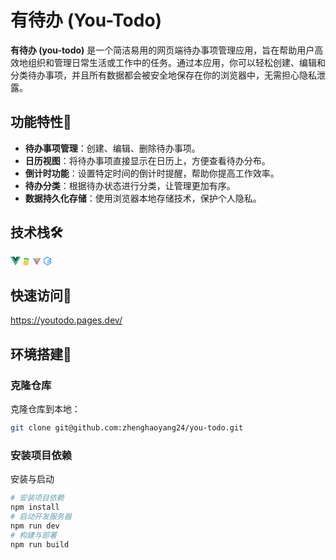 # 有待办 (You-Todo)

**有待办 (you-todo)** 是一个简洁易用的网页端待办事项管理应用，旨在帮助用户高效地组织和管理日常生活或工作中的任务。通过本应用，你可以轻松创建、编辑和分类待办事项，并且所有数据都会被安全地保存在你的浏览器中，无需担心隐私泄露。

## 功能特性🎯

- **待办事项管理**：创建、编辑、删除待办事项。
- **日历视图**：将待办事项直接显示在日历上，方便查看待办分布。
- **倒计时功能**：设置特定时间的倒计时提醒，帮助你提高工作效率。
- **待办分类**：根据待办状态进行分类，让管理更加有序。
- **数据持久化存储**：使用浏览器本地存储技术，保护个人隐私。

## 技术栈🛠️
<svg xmlns="http://www.w3.org/2000/svg" width="1.16em" height="1em" viewBox="0 0 256 221">
	<path fill="#41b883" d="M204.8 0H256L128 220.8L0 0h97.92L128 51.2L157.44 0z" />
	<path fill="#41b883" d="m0 0l128 220.8L256 0h-51.2L128 132.48L50.56 0z" />
	<path fill="#35495e" d="M50.56 0L128 133.12L204.8 0h-47.36L128 51.2L97.92 0z" />
</svg>
<svg xmlns="http://www.w3.org/2000/svg" width="0.78em" height="1em" viewBox="0 0 256 331">
	<defs>
		<linearGradient id="logosPinia0" x1="55.342%" x2="42.817%" y1="0%" y2="42.863%">
			<stop offset="0%" stop-color="#52ce63" />
			<stop offset="100%" stop-color="#51a256" />
		</linearGradient>
		<linearGradient id="logosPinia1" x1="55.349%" x2="42.808%" y1="0%" y2="42.863%">
			<stop offset="0%" stop-color="#52ce63" />
			<stop offset="100%" stop-color="#51a256" />
		</linearGradient>
		<linearGradient id="logosPinia2" x1="50%" x2="50%" y1="0%" y2="58.811%">
			<stop offset="0%" stop-color="#8ae99c" />
			<stop offset="100%" stop-color="#52ce63" />
		</linearGradient>
		<linearGradient id="logosPinia3" x1="51.378%" x2="44.585%" y1="17.473%" y2="100%">
			<stop offset="0%" stop-color="#ffe56c" />
			<stop offset="100%" stop-color="#ffc63a" />
		</linearGradient>
	</defs>
	<path fill="url(#logosPinia0)" d="M67.56 173.328c30.366-2.985 41.08-27.648 44.735-64.823c3.654-37.175-21.174-70.814-31.502-69.799s-43.15 40.322-46.805 77.497c-3.654 37.175 3.205 60.11 33.572 57.125" transform="rotate(-38 72.877 106.136)" />
	<path fill="url(#logosPinia1)" d="M184.454 186.277c30.367 2.986 36.394-20.032 32.74-57.207c-3.655-37.175-35.645-76.4-45.973-77.415s-35.989 32.542-32.334 69.717s15.201 61.92 45.567 64.905" transform="rotate(52 178.34 119.085)" />
	<path fill="url(#logosPinia2)" d="M129.232 151.601c27.341 0 34.878-26.184 34.878-67.013S138.531 3.745 129.232 3.745S93.605 43.758 93.605 84.588c0 40.829 8.286 67.013 35.627 67.013" transform="rotate(7 128.858 77.673)" />
	<path fill="url(#logosPinia3)" d="M113.386 330.307c56.896 0 103.038-16.528 103.038-91.482s-46.142-136.462-103.038-136.462c-56.897 0-103.002 61.507-103.002 136.462s46.105 91.482 103.002 91.482" />
	<ellipse cx="165.427" cy="216.677" fill="#eaadcc" rx="14.717" ry="6.845" />
	<ellipse cx="57.273" cy="212.57" fill="#eaadcc" rx="14.717" ry="6.845" transform="rotate(7 57.273 212.57)" />
	<path d="M96.266 210.285a2.054 2.054 0 1 0-3.406 2.295c3.151 4.676 7.997 7.39 14.373 8.119c6.348.725 12.016-.902 16.877-4.852a2.054 2.054 0 1 0-2.59-3.187c-3.999 3.249-8.563 4.559-13.82 3.958c-5.23-.598-8.986-2.7-11.434-6.333M65.818 178.63a14.67 14.67 0 0 1 10.551 3.945a14.67 14.67 0 0 1 4.672 10.25a14.67 14.67 0 0 1-3.945 10.55a14.67 14.67 0 0 1-10.25 4.672a14.67 14.67 0 0 1-10.551-3.945a14.67 14.67 0 0 1-4.67-10.25a14.67 14.67 0 0 1 3.944-10.55a14.67 14.67 0 0 1 10.249-4.672" />
	<path fill="#fff" d="M66.59 190.932a4.792 4.792 0 1 0-9.578.336a4.792 4.792 0 0 0 9.579-.336" />
	<path d="M154.99 182.366a14.67 14.67 0 0 1 10.552 3.944a14.67 14.67 0 0 1 4.67 10.25a14.67 14.67 0 0 1-3.944 10.551a14.67 14.67 0 0 1-10.25 4.671a14.67 14.67 0 0 1-10.55-3.945a14.67 14.67 0 0 1-4.672-10.25a14.67 14.67 0 0 1 3.945-10.55a14.67 14.67 0 0 1 10.25-4.671" />
	<path fill="#fff" d="M65.71 175.552c9.824-.343 18.066 7.342 18.409 17.165s-7.342 18.065-17.166 18.408s-18.064-7.342-18.407-17.166c-.343-9.823 7.341-18.064 17.164-18.407m12.252 17.38c-.224-6.423-5.613-11.448-12.037-11.223c-6.422.224-11.447 5.612-11.222 12.035c.224 6.424 5.612 11.448 12.035 11.224s11.448-5.612 11.224-12.036m76.921-13.645c9.824-.343 18.065 7.342 18.408 17.165s-7.342 18.065-17.165 18.408s-18.065-7.342-18.408-17.165s7.342-18.065 17.165-18.408m12.251 17.38c-.224-6.423-5.612-11.447-12.036-11.223s-11.448 5.613-11.223 12.036s5.612 11.448 12.035 11.224c6.424-.225 11.448-5.613 11.224-12.037" />
	<path fill="#fff" d="M155.763 194.668a4.792 4.792 0 1 0-9.578.335a4.792 4.792 0 0 0 9.578-.335" />
	<path fill="#ecb732" d="m38.083 243.16l22.33 23.235l16.022-17.044a3.765 3.765 0 0 1 5.486 5.157l-16.283 17.324l23.1 24.036a3.765 3.765 0 1 1-5.43 5.218l-22.834-23.761l-10.725 11.41a3.765 3.765 0 1 1-5.486-5.158l10.986-11.688l-22.595-23.511a3.765 3.765 0 1 1 5.43-5.218m149.956 0a3.765 3.765 0 1 1 5.429 5.218l-22.596 23.511l10.988 11.688a3.765 3.765 0 0 1-.042 5.201l-.123.121a3.765 3.765 0 0 1-5.322-.165l-10.725-11.41l-22.834 23.762a3.765 3.765 0 0 1-5.197.222l-.127-.116a3.765 3.765 0 0 1-.105-5.324l23.1-24.036l-16.284-17.324a3.765 3.765 0 0 1 .042-5.2l.123-.121a3.765 3.765 0 0 1 5.321.164l16.021 17.044z" />
	<path fill="#ffc73b" d="M136.602 126.74a3.765 3.765 0 0 1 0 5.323l-17.53 17.531l10.684 10.686a3.765 3.765 0 0 1 .12 5.2l-.12.125a3.765 3.765 0 0 1-5.324 0l-10.686-10.686l-10.686 10.686a3.765 3.765 0 1 1-5.324-5.325l10.685-10.686l-17.53-17.53a3.765 3.765 0 0 1-.12-5.2l.12-.125a3.765 3.765 0 0 1 5.324 0l17.531 17.53l17.531-17.53a3.765 3.765 0 0 1 5.325 0" />
</svg>
<svg xmlns="http://www.w3.org/2000/svg" width="1em" height="1em" viewBox="0 0 32 32">
	<g fill="none">
		<path fill="url(#vscodeIconsFileTypeVite0)" d="m29.884 6.146l-13.142 23.5a.714.714 0 0 1-1.244.005L2.096 6.148a.714.714 0 0 1 .746-1.057l13.156 2.352a.7.7 0 0 0 .253 0l12.881-2.348a.714.714 0 0 1 .752 1.05z" />
		<path fill="url(#vscodeIconsFileTypeVite1)" d="M22.264 2.007L12.54 3.912a.36.36 0 0 0-.288.33l-.598 10.104a.357.357 0 0 0 .437.369l2.707-.625a.357.357 0 0 1 .43.42l-.804 3.939a.357.357 0 0 0 .454.413l1.672-.508a.357.357 0 0 1 .454.414l-1.279 6.187c-.08.387.435.598.65.267l.143-.222l7.925-15.815a.357.357 0 0 0-.387-.51l-2.787.537a.357.357 0 0 1-.41-.45l1.818-6.306a.357.357 0 0 0-.412-.45" />
		<defs>
			<linearGradient id="vscodeIconsFileTypeVite0" x1="6" x2="235" y1="33" y2="344" gradientTransform="translate(1.34 1.894)scale(.07142)" gradientUnits="userSpaceOnUse">
				<stop stop-color="#41d1ff" />
				<stop offset="1" stop-color="#bd34fe" />
			</linearGradient>
			<linearGradient id="vscodeIconsFileTypeVite1" x1="194.651" x2="236.076" y1="8.818" y2="292.989" gradientTransform="translate(1.34 1.894)scale(.07142)" gradientUnits="userSpaceOnUse">
				<stop stop-color="#ffea83" />
				<stop offset=".083" stop-color="#ffdd35" />
				<stop offset="1" stop-color="#ffa800" />
			</linearGradient>
		</defs>
	</g>
</svg>
<svg xmlns="http://www.w3.org/2000/svg" width="0.88em" height="1em" viewBox="0 0 256 293">
	<path fill="#409eff" d="M255.947 209.282c-.073 12.126-6.371 14.83-6.371 14.83s-108.694 62.807-115.76 66.743c-7.003 3.005-11.683 0-11.683 0S8.401 224.894 4.25 221.995C.098 219.094 0 214.577 0 214.577S.115 83.965 0 77.917c-.114-6.05 7.434-10.595 7.434-10.595L121.071 1.641c6.996-3.692 13.807 0 13.807 0s100.386 58.351 111.511 64.623c10.904 5.184 9.558 15.89 9.558 15.89s.068 115.858 0 127.128m-45.37-131.09c-23.267-13.391-78.08-45.15-78.08-45.15s-5.347-2.89-10.84 0L32.44 84.443s-5.927 3.558-5.837 8.292c.09 4.733 0 106.952 0 106.952s.076 3.535 3.336 5.804c3.26 2.268 92.553 53.89 92.553 53.89s3.675 2.353 9.172 0c5.548-3.08 90.886-52.232 90.886-52.232s4.946-2.118 5.003-11.608c.016-2.736.022-13.36.023-26.706l-100.472 60.881v-23.29c0-9.567 7.406-15.88 7.406-15.88l88.869-53.551c3.353-3.502 4.045-9.112 4.188-11.234c-.003-9.728-.007-18.226-.01-23.61L127.104 163.02v-24.35c0-9.566 6.348-13.762 6.348-13.762z" />
</svg>

## 快速访问🔗
https://youtodo.pages.dev/

## 环境搭建🧱

### 克隆仓库

克隆仓库到本地：

```bash
git clone git@github.com:zhenghaoyang24/you-todo.git
```

### 安装项目依赖

安装与启动

```bash
# 安装项目依赖
npm install
# 启动开发服务器
npm run dev
# 构建与部署
npm run build
```
